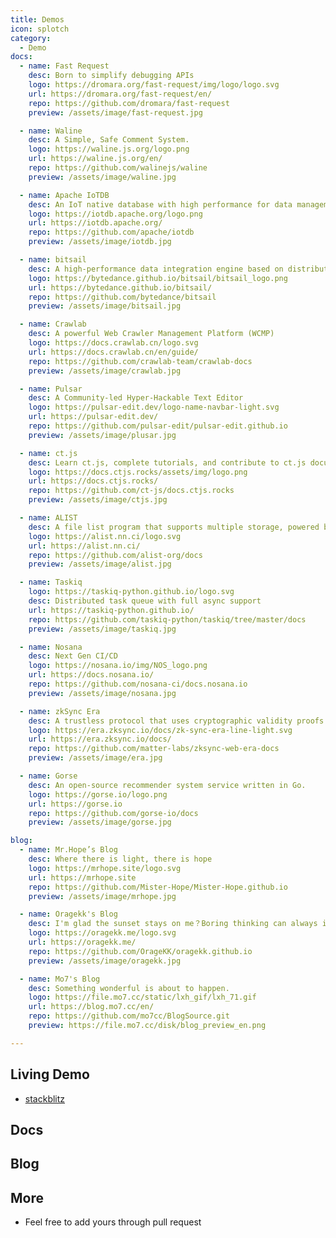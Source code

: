 ```yaml
---
title: Demos
icon: splotch
category:
  - Demo
docs:
  - name: Fast Request
    desc: Born to simplify debugging APIs
    logo: https://dromara.org/fast-request/img/logo/logo.svg
    url: https://dromara.org/fast-request/en/
    repo: https://github.com/dromara/fast-request
    preview: /assets/image/fast-request.jpg

  - name: Waline
    desc: A Simple, Safe Comment System.
    logo: https://waline.js.org/logo.png
    url: https://waline.js.org/en/
    repo: https://github.com/walinejs/waline
    preview: /assets/image/waline.jpg

  - name: Apache IoTDB
    desc: An IoT native database with high performance for data management and analysis
    logo: https://iotdb.apache.org/logo.png
    url: https://iotdb.apache.org/
    repo: https://github.com/apache/iotdb
    preview: /assets/image/iotdb.jpg

  - name: bitsail
    desc: A high-performance data integration engine based on distributed architecture, supporting data synchronization between multiple heterogeneous data sources.
    logo: https://bytedance.github.io/bitsail/bitsail_logo.png
    url: https://bytedance.github.io/bitsail/
    repo: https://github.com/bytedance/bitsail
    preview: /assets/image/bitsail.jpg

  - name: Crawlab
    desc: A powerful Web Crawler Management Platform (WCMP)
    logo: https://docs.crawlab.cn/logo.svg
    url: https://docs.crawlab.cn/en/guide/
    repo: https://github.com/crawlab-team/crawlab-docs
    preview: /assets/image/crawlab.jpg

  - name: Pulsar
    desc: A Community-led Hyper-Hackable Text Editor
    logo: https://pulsar-edit.dev/logo-name-navbar-light.svg
    url: https://pulsar-edit.dev/
    repo: https://github.com/pulsar-edit/pulsar-edit.github.io
    preview: /assets/image/plusar.jpg

  - name: ct.js
    desc: Learn ct.js, complete tutorials, and contribute to ct.js documentation
    logo: https://docs.ctjs.rocks/assets/img/logo.png
    url: https://docs.ctjs.rocks/
    repo: https://github.com/ct-js/docs.ctjs.rocks
    preview: /assets/image/ctjs.jpg

  - name: ALIST
    desc: A file list program that supports multiple storage, powered by Gin and Solidjs.
    logo: https://alist.nn.ci/logo.svg
    url: https://alist.nn.ci/
    repo: https://github.com/alist-org/docs
    preview: /assets/image/alist.jpg

  - name: Taskiq
    logo: https://taskiq-python.github.io/logo.svg
    desc: Distributed task queue with full async support
    url: https://taskiq-python.github.io/
    repo: https://github.com/taskiq-python/taskiq/tree/master/docs
    preview: /assets/image/taskiq.jpg

  - name: Nosana
    desc: Next Gen CI/CD
    logo: https://nosana.io/img/NOS_logo.png
    url: https://docs.nosana.io/
    repo: https://github.com/nosana-ci/docs.nosana.io
    preview: /assets/image/nosana.jpg

  - name: zkSync Era
    desc: A trustless protocol that uses cryptographic validity proofs to provide scalable and low-cost transactions on Ethereum
    logo: https://era.zksync.io/docs/zk-sync-era-line-light.svg
    url: https://era.zksync.io/docs/
    repo: https://github.com/matter-labs/zksync-web-era-docs
    preview: /assets/image/era.jpg

  - name: Gorse
    desc: An open-source recommender system service written in Go.
    logo: https://gorse.io/logo.png
    url: https://gorse.io
    repo: https://github.com/gorse-io/docs
    preview: /assets/image/gorse.jpg

blog:
  - name: Mr.Hope’s Blog
    desc: Where there is light, there is hope
    logo: https://mrhope.site/logo.svg
    url: https://mrhope.site
    repo: https://github.com/Mister-Hope/Mister-Hope.github.io
    preview: /assets/image/mrhope.jpg

  - name: Oragekk's Blog
    desc: I'm glad the sunset stays on me？Boring thinking can always inspire people, experience more, record more, and understand more
    logo: https://oragekk.me/logo.svg
    url: https://oragekk.me/
    repo: https://github.com/OrageKK/oragekk.github.io
    preview: /assets/image/oragekk.jpg

  - name: Mo7's Blog
    desc: Something wonderful is about to happen.
    logo: https://file.mo7.cc/static/lxh_gif/lxh_71.gif
    url: https://blog.mo7.cc/en/
    repo: https://github.com/mo7cc/BlogSource.git
    preview: https://file.mo7.cc/disk/blog_preview_en.png

---
```


## Living Demo

- [stackblitz](https://stackblitz.com/fork/vuepress-theme-hope)

## Docs

<SiteInfo
  v-for="item in $frontmatter.docs"
  :key="item.link"
  v-bind="item"
/>

## Blog

<SiteInfo
  v-for="item in $frontmatter.blog"
  :key="item.link"
  v-bind="item"
/>

## More

- Feel free to add yours through pull request
